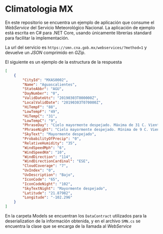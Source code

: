 # Climatologia MX

En este repositorio se encuentra un ejemplo de aplicación que consume el _WebService_ del Servicio Meteorológico Nacional.
La aplicación de ejemplo está escrita en C# para .NET Core, usando únicamente librerías standard para facilitar la implementación.

La url del servicio es `https://smn.cna.gob.mx/webservices/?method=1` y devuelve un _JSON_ comprimido en _GZip_.

El siguiente es un ejemplo de la estructura de la respuesta

```json
[
    {
        "CityId": "MXAS0002",
        "Name": "Aguascalientes",
        "StateAbbr": "AGU",
        "DayNumber": "0",
        "ValidDateUtc": "20190303T000000Z",
        "LocalValidDate": "20190303T070000Z",
        "HiTempF": "88",
        "LowTempF": "49",
        "HiTempC": "31",
        "LowTempC": "9",
        "PhraseDay": "Cielo mayormente despejado. Máxima de 31 C. Vientos del SO y variable.",
        "PhraseNight": "Cielo mayormente despejado. Mínima de 9 C. Vientos del ESE de 10 a 15 km/h.",
        "SkyText": "Mayormente despejado",
        "ProbabilityOfPrecip": "0",
        "RelativeHumidity": "35",
        "WindSpeedMph": "6",
        "WindSpeedKm": "10",
        "WindDirection": "114",
        "WindDirectionCardinal": "ESE",
        "CloudCoverage": "7",
        "UvIndex": "0",
        "UvDescription": "Bajo",
        "IconCode": "65",
        "IconCodeNight": "102",
        "SkyTextNight": "Mayormente despejado",
        "Latitude": "21.87982",
        "Longitude": "-102.296"
    }
]
```

En la carpeta Models se encuentran los `DataContract` utilizados para la deserialization de la información obtenida, y en el archivo `SMN.cs` se encuentra la clase que se encarga de la llamada al _WebService_